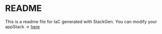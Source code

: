 # README
This is a readme file for IaC generated with StackGen.
You can modify your appStack -> [here](http://main.dev.stackgen.com/appstacks/be0530df-c589-445f-bce6-62a6a0634868)
